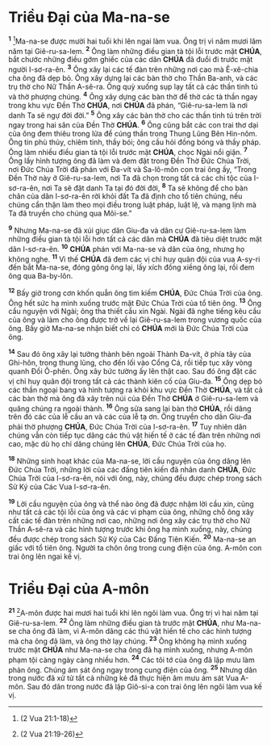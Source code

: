 # Triều Đại của Ma-na-se
<sup><b>1</b></sup> [^1@-725da127-f7af-4ffd-be2a-f169dc93321a]Ma-na-se được mười hai tuổi khi lên ngai làm vua. Ông trị vì năm mươi lăm năm tại Giê-ru-sa-lem. <sup><b>2</b></sup> Ông làm những điều gian tà tội lỗi trước mặt **CHÚA**, bắt chước những điều gớm ghiếc của các dân **CHÚA** đã đuổi đi trước mặt người I-sơ-ra-ên. <sup><b>3</b></sup> Ông xây lại các tế đàn trên những nơi cao mà Ê-xê-chia cha ông đã dẹp bỏ. Ông xây dựng lại các bàn thờ cho Thần Ba-anh, và các trụ thờ cho Nữ Thần A-sê-ra. Ông quỳ xuống sụp lạy tất cả các thần tinh tú và thờ phượng chúng. <sup><b>4</b></sup> Ông xây dựng các bàn thờ để thờ các tà thần ngay trong khu vực Đền Thờ **CHÚA**, nơi **CHÚA** đã phán, “Giê-ru-sa-lem là nơi danh Ta sẽ ngự đời đời.” <sup><b>5</b></sup> Ông xây các bàn thờ cho các thần tinh tú trên trời ngay trong hai sân của Đền Thờ **CHÚA**. <sup><b>6</b></sup> Ông cũng bắt các con trai thơ dại của ông đem thiêu trong lửa để cúng thần trong Thung Lũng Bên Hin-nôm. Ông tin phù thủy, chiêm tinh, thầy bói; ông cầu hỏi đồng bóng và thầy pháp. Ông làm nhiều điều gian tà tội lỗi trước mặt **CHÚA**, chọc Ngài nổi giận. <sup><b>7</b></sup> Ông lấy hình tượng ông đã làm và đem đặt trong Đền Thờ Đức Chúa Trời, nơi Đức Chúa Trời đã phán với Đa-vít và Sa-lô-môn con trai ông ấy, “Trong Đền Thờ này ở Giê-ru-sa-lem, nơi Ta đã chọn trong tất cả các chi tộc của I-sơ-ra-ên, nơi Ta sẽ đặt danh Ta tại đó đời đời, <sup><b>8</b></sup> Ta sẽ không để cho bàn chân của dân I-sơ-ra-ên rời khỏi đất Ta đã định cho tổ tiên chúng, nếu chúng cẩn thận làm theo mọi điều trong luật pháp, luật lệ, và mạng lịnh mà Ta đã truyền cho chúng qua Môi-se.”

<sup><b>9</b></sup> Nhưng Ma-na-se đã xúi giục dân Giu-đa và dân cư Giê-ru-sa-lem làm những điều gian tà tội lỗi hơn tất cả các dân mà **CHÚA** đã tiêu diệt trước mặt dân I-sơ-ra-ên. <sup><b>10</b></sup> **CHÚA** phán với Ma-na-se và dân của ông, nhưng họ không nghe. <sup><b>11</b></sup> Vì thế **CHÚA** đã đem các vị chỉ huy quân đội của vua A-sy-ri đến bắt Ma-na-se, đóng gông ông lại, lấy xích đồng xiềng ông lại, rồi đem ông qua Ba-by-lôn.

<sup><b>12</b></sup> Bấy giờ trong cơn khốn quẫn ông tìm kiếm **CHÚA**, Đức Chúa Trời của ông. Ông hết sức hạ mình xuống trước mặt Đức Chúa Trời của tổ tiên ông. <sup><b>13</b></sup> Ông cầu nguyện với Ngài; ông tha thiết cầu xin Ngài. Ngài đã nghe tiếng kêu cầu của ông và làm cho ông được trở về lại Giê-ru-sa-lem trong vương quốc của ông. Bấy giờ Ma-na-se nhận biết chỉ có **CHÚA** mới là Đức Chúa Trời của ông.

<sup><b>14</b></sup> Sau đó ông xây lại tường thành bên ngoài Thành Đa-vít, ở phía tây của Ghi-hôn, trong thung lũng, cho đến lối vào Cổng Cá, rồi tiếp tục xây vòng quanh Đồi Ô-phên. Ông xây bức tường ấy lên thật cao. Sau đó ông đặt các vị chỉ huy quân đội trong tất cả các thành kiên cố của Giu-đa. <sup><b>15</b></sup> Ông dẹp bỏ các thần ngoại bang và hình tượng ra khỏi khu vực Đền Thờ **CHÚA**, và tất cả các bàn thờ mà ông đã xây trên núi của Đền Thờ **CHÚA** ở Giê-ru-sa-lem và quăng chúng ra ngoài thành. <sup><b>16</b></sup> Ông sửa sang lại bàn thờ **CHÚA**, rồi dâng trên đó các của lễ cầu an và các của lễ tạ ơn. Ông truyền cho dân Giu-đa phải thờ phượng **CHÚA**, Đức Chúa Trời của I-sơ-ra-ên. <sup><b>17</b></sup> Tuy nhiên dân chúng vẫn còn tiếp tục dâng các thú vật hiến tế ở các tế đàn trên những nơi cao, mặc dù họ chỉ dâng chúng lên **CHÚA**, Đức Chúa Trời của họ.

<sup><b>18</b></sup> Những sinh hoạt khác của Ma-na-se, lời cầu nguyện của ông dâng lên Đức Chúa Trời, những lời của các đấng tiên kiến đã nhân danh **CHÚA**, Đức Chúa Trời của I-sơ-ra-ên, nói với ông, này, chúng đều được chép trong sách Sử Ký của Các Vua I-sơ-ra-ên.

<sup><b>19</b></sup> Lời cầu nguyện của ông và thể nào ông đã được nhậm lời cầu xin, cũng như tất cả các tội lỗi của ông và các vi phạm của ông, những chỗ ông xây cất các tế đàn trên những nơi cao, những nơi ông xây các trụ thờ cho Nữ Thần A-sê-ra và các hình tượng trước khi ông hạ mình xuống, này, chúng đều được chép trong sách Sử Ký của Các Đấng Tiên Kiến. <sup><b>20</b></sup> Ma-na-se an giấc với tổ tiên ông. Người ta chôn ông trong cung điện của ông. A-môn con trai ông lên ngai kế vị.

# Triều Đại của A-môn
<sup><b>21</b></sup> [^2@-725da127-f7af-4ffd-be2a-f169dc93321a]A-môn được hai mươi hai tuổi khi lên ngôi làm vua. Ông trị vì hai năm tại Giê-ru-sa-lem. <sup><b>22</b></sup> Ông làm những điều gian tà trước mặt **CHÚA**, như Ma-na-se cha ông đã làm, vì A-môn dâng các thú vật hiến tế cho các hình tượng mà cha ông đã làm, và ông thờ lạy chúng. <sup><b>23</b></sup> Ông không hạ mình xuống trước mặt **CHÚA** như Ma-na-se cha ông đã hạ mình xuống, nhưng A-môn phạm tội càng ngày càng nhiều hơn. <sup><b>24</b></sup> Các tôi tớ của ông đã lập mưu làm phản ông. Chúng ám sát ông ngay trong cung điện của ông. <sup><b>25</b></sup> Nhưng dân trong nước đã xử tử tất cả những kẻ đã thực hiện âm mưu ám sát Vua A-môn. Sau đó dân trong nước đã lập Giô-si-a con trai ông lên ngôi làm vua kế vị.

[^1@-725da127-f7af-4ffd-be2a-f169dc93321a]: (2 Vua 21:1-18)
[^2@-725da127-f7af-4ffd-be2a-f169dc93321a]: (2 Vua 21:19-26)